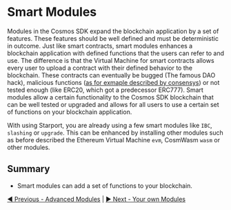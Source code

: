 # Smart Modules

Modules in the Cosmos SDK expand the blockchain application by a set of features. These features should be well defined and must be deterministic in outcome. Just like smart contracts, smart modules enhances a blockchain application with defined functions that the users can refer to and use.
The difference is that the Virtual Machine for smart contracts allows every user to upload a contract with their defined behavior to the blockchain. These contracts can eventually be bugged (The famous DAO hack), malicious functions ([as for exmaple described by consensys](https://consensys.github.io/smart-contract-best-practices/known_attacks/)) or not tested enough (like ERC20, which got a predecessor ERC777). Smart modules allow a certain functionality to the Cosmos SDK blockchain that can be well tested or upgraded and allows for all users to use a certain set of functions on your blockchain application.

With using Starport, you are already using a few smart modules like `IBC`, `slashing` or `upgrade`. This can be enhanced by installing other modules such as before described the Ethereum Virtual Machine `evm`, CosmWasm `wasm` or other modules.

## Summary

- Smart modules can add a set of functions to your blockchain.

[◀️ Previous - Advanced Modules](../../03%20Modules/03_advanced_modules/03_advanced_modules.md) | [▶️ Next - Your own Modules](../../03%20Modules/05_your_own_module/05_your_own_module.md)  